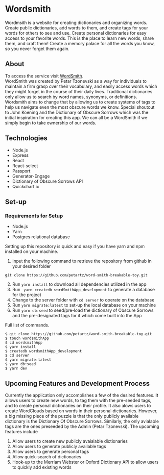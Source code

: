 # Wordsmith
Wordmsith is a website for creating dictionaries and organizing words. Create public dictionaries, add words to them, and create tags for your words
for others to see and use.
Create personal dictionaries for easy access to your favorite words.
This is the place to learn new words, share them, and craft them!
Create a memory palace for all the words you know, so you never forget them again.

## About
To access the service visit [WordSmith](https://word-smith-breakabletoy.herokuapp.com/).
</br>
WordSmith was created by Petar Tzonevski as a way for individuals to maintain a firm grasp over their vocabulary, and easily access words which they
might forget in the course of their daily lives. Traditional dictionaries only allow us to search by word names, synonyms, or definitions.
Wordsmith aims to change that by allowing us to create systems of tags to help us navigate even the most obscure words we know. Special shoutout to
John Koening and the Dictionary of Obscure Sorrows which was the initial inspiration for creating this app. We can all be a WordSmith if we simply begin
to take ownership of our words.

## Technologies 

* Node.js
* Express
* React
* React-select
* Passport
* Generator-Engage
* Dictionary of Obscure Sorrows API
* Quickchart.io

## Set-up
### Requirements for Setup
* Node.js
* Yarn
* Postgres relational database

Setting up this repository is quick and easy if you have yarn and npm installed on your machine.
</br>
1. Input the following command to retrieve the repository from github in your desired folder
```
git clone https://github.com/petartz/word-smith-breakable-toy.git
```
2. Run ```yarn install``` to download all dependencies utilized in the app
3. Run ``` yarn createdb wordSmithApp_development``` to generate a database for the project
4. Change to the server folder with ```cd server``` to operate on the database 
5. Run ``` yarn migrate:latest ``` to set-up the local database on your machine
6. Run ``` yarn db:seed ``` to seed/pre-load the dictionary of Obscure Sorrows and the pre-designated tags for it which come built into the App

Full list of commands.
```
$ git clone https://github.com/petartz/word-smith-breakable-toy.git
$ touch wordsmithApp
$ cd wordsmithApp
$ yarn install
$ createdb wordsmithApp_development
$ cd server
$ yarn migrate:latest
$ yarn db:seed
$ yarn dev
```
## Upcoming Features and Development Process
Currently the application only accomplishes a few of the desired features. It allows users to create new words, to tag them with the pre-seeded tags,
and to create personal dictionaries on their profile. It also alows users to create WordClouds based on words in their personal dictionaries.
However, a big missing piece of the puzzle is that the only publicly available dictionary is the Dictionary Of Obscure Sorrows. Similarly, the only avialable
tags are the ones preseeded by the Admin (Petar Tzonevski).
The upcoming features include
1. Allow users to create new publicly avaialable dictionaries
2. Allow users to generate publicly available tags
3. Allow users to generate personal tags
4. Allow quick-search of dictionaries
5. Hook-up to the Merriam Webster or Oxford Dictionary API to allow users to quickly add existing words
